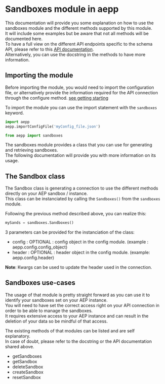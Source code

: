 # Sandboxes module in aepp

This documentation will provide you some explanation on how to use the sandboxes module and the different methods supported by this module.\
It will include some examples but be aware that not all methods will be documented here.\
To have a full view on the different API endpoints specific to the schema API, please refer to this [API documentation](https://www.adobe.io/apis/experienceplatform/home/api-reference.html#!acpdr/swagger-specs/sandbox-api.yaml).\
Alternatively, you can use the docstring in the methods to have more information.

## Importing the module

Before importing the module, you would need to import the configuration file, or alternatively provide the information required for the API connection through the configure method. [see getting starting](./getting-started.md)

To import the module you can use the import statement with the `sandboxes` keyword.

```python
import aepp
aepp.importConfigFile('myConfig_file.json')

from aepp import sandboxes
```

The sandboxes module provides a class that you can use for generating and retrieving sandboxes.\
The following documentation will provide you with more information on its usage.

## The Sandbox class

The Sandbox class is generating a connection to use the different methods directly on your AEP sandbox / instance.\
This class can be instanciated by calling the `Sandboxes()` from the `sandboxes` module.

Following the previous method described above, you can realize this:

```python
mySands = sandboxes.Sandboxes()
```

3 parameters can be provided for the instanciation of the class:

* config : OPTIONAL : config object in the config module. (example : aepp.config.config_object)
* header : OPTIONAL : header object  in the config module. (example: aepp.config.header)

**Note**: Kwargs can be used to update the header used in the connection.

## Sandboxes use-cases

The usage of that module is pretty straight forward as you can use it to identify your sandboxes set on your AEP instance.\
You will need to have set the correct access right on your API connection in order to be able to manage the sandboxes.\
It requires extensive access to your AEP instance and can result in the deletion of your data so be mindful of that access.

The existing methods of that modules can be listed and are self explanatory.\
In case of doubt, please refer to the docstring or the API documentation shared above.

* getSandboxes
* getSandbox
* deleteSandbox
* createSandbox
* resetSandbox
